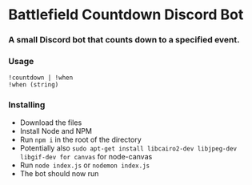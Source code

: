 <h1>Battlefield Countdown Discord Bot</h1>
<h3>A small Discord bot that counts down to a specified event.</h3>

### Usage
```
!countdown | !when
!when (string)
```

### Installing
* Download the files
* Install Node and NPM
* Run `npm i` in the root of the directory
* Potentially also `sudo apt-get install libcairo2-dev libjpeg-dev libgif-dev for canvas` for node-canvas
* Run `node index.js` or `nodemon index.js`
* The bot should now run
